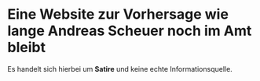 # Eine Website zur Vorhersage wie lange Andreas Scheuer noch im Amt bleibt

Es handelt sich hierbei um **Satire** und keine echte Informationsquelle.
